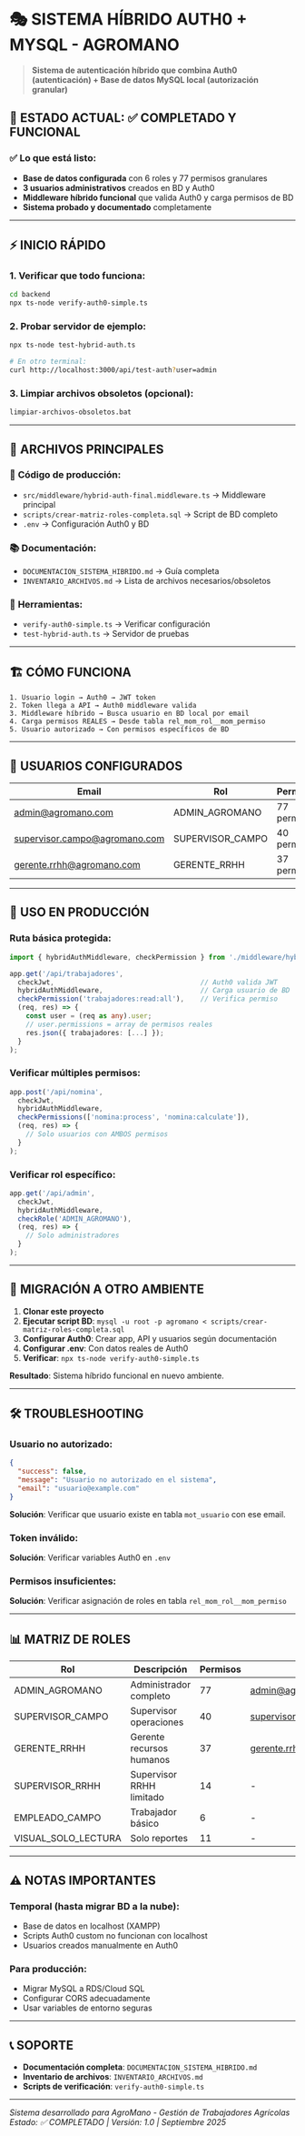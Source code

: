 # 🎭 SISTEMA HÍBRIDO AUTH0 + MYSQL - AGROMANO

> **Sistema de autenticación híbrido que combina Auth0 (autenticación) + Base de datos MySQL local (autorización granular)**

## 🚀 ESTADO ACTUAL: ✅ COMPLETADO Y FUNCIONAL

### ✅ Lo que está listo:
- **Base de datos configurada** con 6 roles y 77 permisos granulares
- **3 usuarios administrativos** creados en BD y Auth0
- **Middleware híbrido funcional** que valida Auth0 y carga permisos de BD
- **Sistema probado y documentado** completamente

---

## ⚡ INICIO RÁPIDO

### 1. **Verificar que todo funciona:**
```bash
cd backend
npx ts-node verify-auth0-simple.ts
```

### 2. **Probar servidor de ejemplo:**
```bash
npx ts-node test-hybrid-auth.ts

# En otro terminal:
curl http://localhost:3000/api/test-auth?user=admin
```

### 3. **Limpiar archivos obsoletos (opcional):**
```bash
limpiar-archivos-obsoletos.bat
```

---

## 📁 ARCHIVOS PRINCIPALES

### 🔧 **Código de producción:**
- `src/middleware/hybrid-auth-final.middleware.ts` → Middleware principal
- `scripts/crear-matriz-roles-completa.sql` → Script de BD completo
- `.env` → Configuración Auth0 y BD

### 📚 **Documentación:**
- `DOCUMENTACION_SISTEMA_HIBRIDO.md` → Guía completa
- `INVENTARIO_ARCHIVOS.md` → Lista de archivos necesarios/obsoletos

### 🧪 **Herramientas:**
- `verify-auth0-simple.ts` → Verificar configuración
- `test-hybrid-auth.ts` → Servidor de pruebas

---

## 🏗️ CÓMO FUNCIONA

```
1. Usuario login → Auth0 → JWT token
2. Token llega a API → Auth0 middleware valida
3. Middleware híbrido → Busca usuario en BD local por email
4. Carga permisos REALES → Desde tabla rel_mom_rol__mom_permiso
5. Usuario autorizado → Con permisos específicos de BD
```

---

## 👥 USUARIOS CONFIGURADOS

| Email | Rol | Permisos | Estado |
|-------|-----|----------|--------|
| admin@agromano.com | ADMIN_AGROMANO | 77 permisos | ✅ Listo |
| supervisor.campo@agromano.com | SUPERVISOR_CAMPO | 40 permisos | ✅ Listo |
| gerente.rrhh@agromano.com | GERENTE_RRHH | 37 permisos | ✅ Listo |

---

## 🎯 USO EN PRODUCCIÓN

### Ruta básica protegida:
```typescript
import { hybridAuthMiddleware, checkPermission } from './middleware/hybrid-auth-final.middleware';

app.get('/api/trabajadores', 
  checkJwt,                                    // Auth0 valida JWT
  hybridAuthMiddleware,                        // Carga usuario de BD
  checkPermission('trabajadores:read:all'),    // Verifica permiso
  (req, res) => {
    const user = (req as any).user;
    // user.permissions = array de permisos reales
    res.json({ trabajadores: [...] });
  }
);
```

### Verificar múltiples permisos:
```typescript
app.post('/api/nomina', 
  checkJwt,
  hybridAuthMiddleware,
  checkPermissions(['nomina:process', 'nomina:calculate']),
  (req, res) => {
    // Solo usuarios con AMBOS permisos
  }
);
```

### Verificar rol específico:
```typescript
app.get('/api/admin', 
  checkJwt,
  hybridAuthMiddleware,
  checkRole('ADMIN_AGROMANO'),
  (req, res) => {
    // Solo administradores
  }
);
```

---

## 🔄 MIGRACIÓN A OTRO AMBIENTE

1. **Clonar este proyecto**
2. **Ejecutar script BD**: `mysql -u root -p agromano < scripts/crear-matriz-roles-completa.sql`
3. **Configurar Auth0**: Crear app, API y usuarios según documentación
4. **Configurar .env**: Con datos reales de Auth0
5. **Verificar**: `npx ts-node verify-auth0-simple.ts`

**Resultado**: Sistema híbrido funcional en nuevo ambiente.

---

## 🛠️ TROUBLESHOOTING

### Usuario no autorizado:
```json
{
  "success": false,
  "message": "Usuario no autorizado en el sistema",
  "email": "usuario@example.com"
}
```
**Solución**: Verificar que usuario existe en tabla `mot_usuario` con ese email.

### Token inválido:
**Solución**: Verificar variables Auth0 en `.env`

### Permisos insuficientes:
**Solución**: Verificar asignación de roles en tabla `rel_mom_rol__mom_permiso`

---

## 📊 MATRIZ DE ROLES

| Rol | Descripción | Permisos | Usuarios |
|-----|-------------|----------|----------|
| ADMIN_AGROMANO | Administrador completo | 77 | admin@agromano.com |
| SUPERVISOR_CAMPO | Supervisor operaciones | 40 | supervisor.campo@agromano.com |
| GERENTE_RRHH | Gerente recursos humanos | 37 | gerente.rrhh@agromano.com |
| SUPERVISOR_RRHH | Supervisor RRHH limitado | 14 | - |
| EMPLEADO_CAMPO | Trabajador básico | 6 | - |
| VISUAL_SOLO_LECTURA | Solo reportes | 11 | - |

---

## ⚠️ NOTAS IMPORTANTES

### **Temporal (hasta migrar BD a la nube):**
- Base de datos en localhost (XAMPP)
- Scripts Auth0 custom no funcionan con localhost
- Usuarios creados manualmente en Auth0

### **Para producción:**
- Migrar MySQL a RDS/Cloud SQL
- Configurar CORS adecuadamente
- Usar variables de entorno seguras

---

## 📞 SOPORTE

- **Documentación completa**: `DOCUMENTACION_SISTEMA_HIBRIDO.md`
- **Inventario de archivos**: `INVENTARIO_ARCHIVOS.md`
- **Scripts de verificación**: `verify-auth0-simple.ts`

---

*Sistema desarrollado para AgroMano - Gestión de Trabajadores Agrícolas*  
*Estado: ✅ COMPLETADO | Versión: 1.0 | Septiembre 2025*
